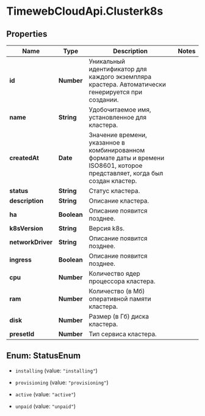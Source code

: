 # TimewebCloudApi.Clusterk8s

## Properties

Name | Type | Description | Notes
------------ | ------------- | ------------- | -------------
**id** | **Number** | Уникальный идентификатор для каждого экземпляра крастера. Автоматически генерируется при создании. | 
**name** | **String** | Удобочитаемое имя, установленное для кластера. | 
**createdAt** | **Date** | Значение времени, указанное в комбинированном формате даты и времени ISO8601, которое представляет, когда был создан кластер. | 
**status** | **String** | Статус кластера. | 
**description** | **String** | Описание кластера. | 
**ha** | **Boolean** | Описание появится позднее. | 
**k8sVersion** | **String** | Версия k8s. | 
**networkDriver** | **String** | Описание появится позднее. | 
**ingress** | **Boolean** | Описание появится позднее. | 
**cpu** | **Number** | Количество ядер процессора кластера. | 
**ram** | **Number** | Количество (в Мб) оперативной памяти кластера. | 
**disk** | **Number** | Размер (в Гб) диска кластера. | 
**presetId** | **Number** | Тип сервиса кластера. | 



## Enum: StatusEnum


* `installing` (value: `"installing"`)

* `provisioning` (value: `"provisioning"`)

* `active` (value: `"active"`)

* `unpaid` (value: `"unpaid"`)




